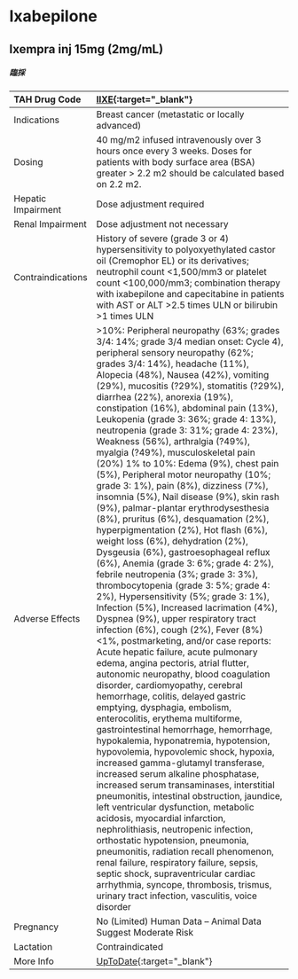 # Ixabepilone

## Ixempra inj 15mg (2mg/mL)

##### 臨採

| TAH Drug Code      | [IIXE](https://www.tahsda.org.tw/drugs/hissearch.php?drug_code=IIXE){:target="_blank"}                                                                                                                                                                                                                                                                                                                                                                                                                                                                                                                                                                                                                                                                                                                                                                                                                                                                                                                                                                                                                                                                                                                                                                                                                                                                                                                                                                                                                                                                                                                                                                                                                                                                                                                                                                                                                                                                                                                                                                                                                                                            |
|:-------------------|:--------------------------------------------------------------------------------------------------------------------------------------------------------------------------------------------------------------------------------------------------------------------------------------------------------------------------------------------------------------------------------------------------------------------------------------------------------------------------------------------------------------------------------------------------------------------------------------------------------------------------------------------------------------------------------------------------------------------------------------------------------------------------------------------------------------------------------------------------------------------------------------------------------------------------------------------------------------------------------------------------------------------------------------------------------------------------------------------------------------------------------------------------------------------------------------------------------------------------------------------------------------------------------------------------------------------------------------------------------------------------------------------------------------------------------------------------------------------------------------------------------------------------------------------------------------------------------------------------------------------------------------------------------------------------------------------------------------------------------------------------------------------------------------------------------------------------------------------------------------------------------------------------------------------------------------------------------------------------------------------------------------------------------------------------------------------------------------------------------------------------------------------------|
| Indications        | Breast cancer (metastatic or locally advanced)                                                                                                                                                                                                                                                                                                                                                                                                                                                                                                                                                                                                                                                                                                                                                                                                                                                                                                                                                                                                                                                                                                                                                                                                                                                                                                                                                                                                                                                                                                                                                                                                                                                                                                                                                                                                                                                                                                                                                                                                                                                                                                    |
| Dosing             | 40 mg/m2 infused intravenously over 3 hours once every 3 weeks. Doses for patients with body surface area (BSA) greater > 2.2 m2 should be calculated based on 2.2 m2.                                                                                                                                                                                                                                                                                                                                                                                                                                                                                                                                                                                                                                                                                                                                                                                                                                                                                                                                                                                                                                                                                                                                                                                                                                                                                                                                                                                                                                                                                                                                                                                                                                                                                                                                                                                                                                                                                                                                                                            |
| Hepatic Impairment | Dose adjustment required                                                                                                                                                                                                                                                                                                                                                                                                                                                                                                                                                                                                                                                                                                                                                                                                                                                                                                                                                                                                                                                                                                                                                                                                                                                                                                                                                                                                                                                                                                                                                                                                                                                                                                                                                                                                                                                                                                                                                                                                                                                                                                                          |
| Renal Impairment   | Dose adjustment not necessary                                                                                                                                                                                                                                                                                                                                                                                                                                                                                                                                                                                                                                                                                                                                                                                                                                                                                                                                                                                                                                                                                                                                                                                                                                                                                                                                                                                                                                                                                                                                                                                                                                                                                                                                                                                                                                                                                                                                                                                                                                                                                                                     |
| Contraindications  | History of severe (grade 3 or 4) hypersensitivity to polyoxyethylated castor oil (Cremophor EL) or its derivatives; neutrophil count <1,500/mm3 or platelet count <100,000/mm3; combination therapy with ixabepilone and capecitabine in patients with AST or ALT >2.5 times ULN or bilirubin >1 times ULN                                                                                                                                                                                                                                                                                                                                                                                                                                                                                                                                                                                                                                                                                                                                                                                                                                                                                                                                                                                                                                                                                                                                                                                                                                                                                                                                                                                                                                                                                                                                                                                                                                                                                                                                                                                                                                        |
| Adverse Effects    | >10%: Peripheral neuropathy (63%; grades 3/4: 14%; grade 3/4 median onset: Cycle 4), peripheral sensory neuropathy (62%; grades 3/4: 14%), headache (11%), Alopecia (48%), Nausea (42%), vomiting (29%), mucositis (?29%), stomatitis (?29%), diarrhea (22%), anorexia (19%), constipation (16%), abdominal pain (13%), Leukopenia (grade 3: 36%; grade 4: 13%), neutropenia (grade 3: 31%; grade 4: 23%), Weakness (56%), arthralgia (?49%), myalgia (?49%), musculoskeletal pain (20%) 1% to 10%: Edema (9%), chest pain (5%), Peripheral motor neuropathy (10%; grade 3: 1%), pain (8%), dizziness (7%), insomnia (5%), Nail disease (9%), skin rash (9%), palmar-plantar erythrodysesthesia (8%), pruritus (6%), desquamation (2%), hyperpigmentation (2%), Hot flash (6%), weight loss (6%), dehydration (2%), Dysgeusia (6%), gastroesophageal reflux (6%), Anemia (grade 3: 6%; grade 4: 2%), febrile neutropenia (3%; grade 3: 3%), thrombocytopenia (grade 3: 5%; grade 4: 2%), Hypersensitivity (5%; grade 3: 1%), Infection (5%), Increased lacrimation (4%), Dyspnea (9%), upper respiratory tract infection (6%), cough (2%), Fever (8%) <1%, postmarketing, and/or case reports: Acute hepatic failure, acute pulmonary edema, angina pectoris, atrial flutter, autonomic neuropathy, blood coagulation disorder, cardiomyopathy, cerebral hemorrhage, colitis, delayed gastric emptying, dysphagia, embolism, enterocolitis, erythema multiforme, gastrointestinal hemorrhage, hemorrhage, hypokalemia, hyponatremia, hypotension, hypovolemia, hypovolemic shock, hypoxia, increased gamma-glutamyl transferase, increased serum alkaline phosphatase, increased serum transaminases, interstitial pneumonitis, intestinal obstruction, jaundice, left ventricular dysfunction, metabolic acidosis, myocardial infarction, nephrolithiasis, neutropenic infection, orthostatic hypotension, pneumonia, pneumonitis, radiation recall phenomenon, renal failure, respiratory failure, sepsis, septic shock, supraventricular cardiac arrhythmia, syncope, thrombosis, trismus, urinary tract infection, vasculitis, voice disorder |
| Pregnancy          | No (Limited) Human Data – Animal Data Suggest Moderate Risk                                                                                                                                                                                                                                                                                                                                                                                                                                                                                                                                                                                                                                                                                                                                                                                                                                                                                                                                                                                                                                                                                                                                                                                                                                                                                                                                                                                                                                                                                                                                                                                                                                                                                                                                                                                                                                                                                                                                                                                                                                                                                       |
| Lactation          | Contraindicated                                                                                                                                                                                                                                                                                                                                                                                                                                                                                                                                                                                                                                                                                                                                                                                                                                                                                                                                                                                                                                                                                                                                                                                                                                                                                                                                                                                                                                                                                                                                                                                                                                                                                                                                                                                                                                                                                                                                                                                                                                                                                                                                   |
| More Info          | [UpToDate](https://www.uptodate.com/contents/ixabepilone-drug-information){:target="_blank"}                                                                                                                                                                                                                                                                                                                                                                                                                                                                                                                                                                                                                                                                                                                                                                                                                                                                                                                                                                                                                                                                                                                                                                                                                                                                                                                                                                                                                                                                                                                                                                                                                                                                                                                                                                                                                                                                                                                                                                                                                                                      |

